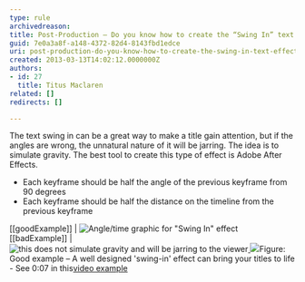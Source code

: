 ```yaml
---
type: rule
archivedreason: 
title: Post-Production – Do you know how to create the “Swing In” text effect?
guid: 7e0a3a8f-a148-4372-82d4-8143fbd1edce
uri: post-production-do-you-know-how-to-create-the-swing-in-text-effect
created: 2013-03-13T14:02:12.0000000Z
authors:
- id: 27
  title: Titus Maclaren
related: []
redirects: []

---
```


The text swing in can be a great way to make a title gain attention, but if the angles are wrong, the unnatural nature of it will be jarring. The idea is to simulate gravity. The best tool to create this type of effect is Adobe After Effects.

* Each keyframe should be half the angle of the previous keyframe from 90 degrees
* Each keyframe should be half the distance on the timeline from the previous keyframe


<!--endintro-->

[[goodExample]]
| ![Angle/time graphic for "Swing In" effect](TextExpression-AfterEffects-TheSwingIn_BadExample.jpg)
[[badExample]]
| ![this does not simulate gravity and will be jarring to the viewer](TextExpression-AfterEffects-TheSwingIn.jpg)[
![](Swing-In.jpg)](http://youtu.be/0ugMkda9IBw?t=7s)Figure: Good example – A well designed 'swing-in' effect can bring your titles to life - See 0:07 in this[video example](http://youtu.be/0ugMkda9IBw?t=7s)
